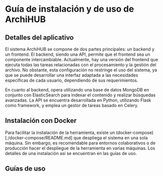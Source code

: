 # Guía de instalación y de uso de ArchiHUB

## Detalles del aplicativo

El sistema ArchiHUB se compone de dos partes principales: un backend y un frontend. El backend, siendo una API, permite que el frontend sea un componente intercambiable. Actualmente, hay una versión del frontend que ejecuta todas las tareas relacionadas con el procesamiento y la gestión del archivo. No obstante, esta configuración no restringe el uso del sistema, ya que se puede desarrollar una interfaz adaptada a las necesidades específicas de cada usuario, dependiendo de sus requerimientos.

En cuanto al backend, opera utilizando una base de datos MongoDB en conjunto con ElasticSearch para indexar el contenido y realizar búsquedas avanzadas. La API se encuentra desarrollada en Python, utilizando Flask como framework, y emplea un gestor de tareas basado en Celery.

## Instalación con Docker

Para facilitar la instalación de la herramienta, existe un (docker-compose)[./docker-compose/README.md] que despliega el sistema en una sola máquina. Sin embargo, es recomendable para entornos colaborativos o de producción hacer el despliegue de la herramienta en varias máquinas. Los detalles de una instalación así se encuentran en las guías de uso.

## Guías de uso